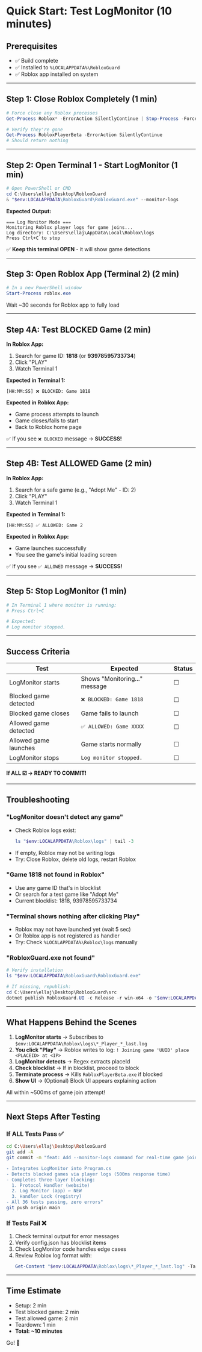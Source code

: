 # Quick Start: Test LogMonitor (10 minutes)

## Prerequisites
- ✅ Build complete
- ✅ Installed to `%LOCALAPPDATA%\RobloxGuard`
- ✅ Roblox app installed on system

---

## Step 1: Close Roblox Completely (1 min)

```powershell
# Force close any Roblox processes
Get-Process Roblox* -ErrorAction SilentlyContinue | Stop-Process -Force

# Verify they're gone
Get-Process RobloxPlayerBeta -ErrorAction SilentlyContinue
# Should return nothing
```

---

## Step 2: Open Terminal 1 - Start LogMonitor (1 min)

```powershell
# Open PowerShell or CMD
cd C:\Users\ellaj\Desktop\RobloxGuard
& "$env:LOCALAPPDATA\RobloxGuard\RobloxGuard.exe" --monitor-logs
```

**Expected Output:**
```
=== Log Monitor Mode ===
Monitoring Roblox player logs for game joins...
Log directory: C:\Users\ellaj\AppData\Local\Roblox\logs
Press Ctrl+C to stop

```

✅ **Keep this terminal OPEN** - it will show game detections

---

## Step 3: Open Roblox App (Terminal 2) (2 min)

```powershell
# In a new PowerShell window
Start-Process roblox.exe
```

Wait ~30 seconds for Roblox app to fully load

---

## Step 4A: Test BLOCKED Game (2 min)

**In Roblox App:**
1. Search for game ID: **1818** (or **93978595733734**)
2. Click "PLAY"
3. Watch Terminal 1

**Expected in Terminal 1:**
```
[HH:MM:SS] ❌ BLOCKED: Game 1818
```

**Expected in Roblox App:**
- Game process attempts to launch
- Game closes/fails to start
- Back to Roblox home page

✅ If you see `❌ BLOCKED` message → **SUCCESS!**

---

## Step 4B: Test ALLOWED Game (2 min)

**In Roblox App:**
1. Search for a safe game (e.g., "Adopt Me" - ID: 2)
2. Click "PLAY"  
3. Watch Terminal 1

**Expected in Terminal 1:**
```
[HH:MM:SS] ✅ ALLOWED: Game 2
```

**Expected in Roblox App:**
- Game launches successfully
- You see the game's initial loading screen

✅ If you see `✅ ALLOWED` message → **SUCCESS!**

---

## Step 5: Stop LogMonitor (1 min)

```powershell
# In Terminal 1 where monitor is running:
# Press Ctrl+C

# Expected:
# Log monitor stopped.
```

---

## Success Criteria

| Test | Expected | Status |
|------|----------|--------|
| LogMonitor starts | Shows "Monitoring..." message | ☐ |
| Blocked game detected | `❌ BLOCKED: Game 1818` | ☐ |
| Blocked game closes | Game fails to launch | ☐ |
| Allowed game detected | `✅ ALLOWED: Game XXXX` | ☐ |
| Allowed game launches | Game starts normally | ☐ |
| LogMonitor stops | `Log monitor stopped.` | ☐ |

**If ALL ☑️ → READY TO COMMIT!**

---

## Troubleshooting

### "LogMonitor doesn't detect any game"
- Check Roblox logs exist:
  ```powershell
  ls "$env:LOCALAPPDATA\Roblox\logs" | tail -3
  ```
- If empty, Roblox may not be writing logs
- Try: Close Roblox, delete old logs, restart Roblox

### "Game 1818 not found in Roblox"
- Use any game ID that's in blocklist
- Or search for a test game like "Adopt Me"
- Current blocklist: 1818, 93978595733734

### "Terminal shows nothing after clicking Play"
- Roblox may not have launched yet (wait 5 sec)
- Or Roblox app is not registered as handler
- Try: Check `%LOCALAPPDATA%\Roblox\logs` manually

### "RobloxGuard.exe not found"
```powershell
# Verify installation
ls "$env:LOCALAPPDATA\RobloxGuard\RobloxGuard.exe"

# If missing, republish:
cd C:\Users\ellaj\Desktop\RobloxGuard\src
dotnet publish RobloxGuard.UI -c Release -r win-x64 -o "$env:LOCALAPPDATA\RobloxGuard" --self-contained -p:PublishSingleFile=true
```

---

## What Happens Behind the Scenes

1. **LogMonitor starts** → Subscribes to `$env:LOCALAPPDATA\Roblox\logs\*_Player_*_last.log`
2. **You click "Play"** → Roblox writes to log: `! Joining game 'UUID' place <PLACEID> at <IP>`
3. **LogMonitor detects** → Regex extracts placeId
4. **Check blocklist** → If in blocklist, proceed to block
5. **Terminate process** → Kills `RobloxPlayerBeta.exe` if blocked
6. **Show UI** → (Optional) Block UI appears explaining action

All within ~500ms of game join attempt!

---

## Next Steps After Testing

### If ALL Tests Pass ✅
```bash
cd C:\Users\ellaj\Desktop\RobloxGuard
git add -A
git commit -m "feat: Add --monitor-logs command for real-time game join detection

- Integrates LogMonitor into Program.cs
- Detects blocked games via player logs (500ms response time)
- Completes three-layer blocking:
  1. Protocol Handler (website)
  2. Log Monitor (app) ← NEW
  3. Handler Lock (registry)
- All 36 tests passing, zero errors"
git push origin main
```

### If Tests Fail ❌
1. Check terminal output for error messages
2. Verify config.json has blocklist items
3. Check LogMonitor code handles edge cases
4. Review Roblox log format with:
   ```powershell
   Get-Content "$env:LOCALAPPDATA\Roblox\logs\*_Player_*_last.log" -Tail 20
   ```

---

## Time Estimate
- Setup: 2 min
- Test blocked game: 2 min
- Test allowed game: 2 min
- Teardown: 1 min
- **Total: ~10 minutes**

Go! 🚀
